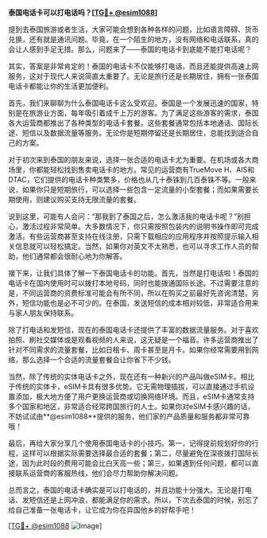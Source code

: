 **泰国电话卡可以打电话吗？[[TG💪+ @esim1088](https://t.me/s/esim1088)]**

提到去泰国旅游或者生活，大家可能会想到各种各样的问题，比如语言障碍、货币兑换，还有就是通讯问题。毕竟，在一个陌生的地方，没有网络和电话联系，真的会让人感到手足无措。那么，问题来了——泰国的电话卡到底能不能打电话呢？

其实，答案是非常肯定的！泰国的电话卡不仅能够打电话，而且还能提供高速上网服务，这对于现代人来说简直太重要了。无论是旅行还是长期居住，拥有一张泰国电话卡都能让你的生活更加便利。

首先，我们来聊聊为什么泰国电话卡这么受欢迎。泰国是一个发展迅速的国家，特别是在旅游业方面，每年吸引着成千上万的游客。为了满足这些游客的需求，泰国各大运营商都推出了各种类型的电话卡套餐。这些套餐通常包括本地通话、国际长途、短信以及数据流量等服务。无论你是短期停留还是长期居住，总能找到适合自己的方案。

对于初次来到泰国的朋友来说，选择一张合适的电话卡尤为重要。在机场或各大商场里，你都能轻松找到售卖电话卡的地方。常见的运营商有TrueMove H、AIS和DTAC，它们提供的电话卡种类繁多，价格也从几十泰铢到几百泰铢不等。一般来说，如果你只是短期旅行，可以选择一些包含一定流量的小型套餐；而如果需要长期使用，则建议购买支持无限流量的套餐。

说到这里，可能有人会问：“那我到了泰国之后，怎么激活我的电话卡呢？”别担心，激活过程非常简单。大多数情况下，你只需按照包装内的说明书操作即可完成激活。有些运营商甚至支持在线注册，只需下载相应的应用程序并按照提示输入相关信息就可以轻松搞定。当然，如果你对英文不太熟悉，也可以寻求工作人员的帮助，他们通常都会很耐心地为你解答。

接下来，让我们具体了解一下泰国电话卡的功能。首先，当然是打电话啦！泰国的电话卡在国内使用时可以拨打本地号码，同时也能拨通国际长途。不过需要注意的是，不同运营商的资费标准可能会有所不同，所以在购买之前最好先咨询清楚。另外，短信功能也是必不可少的。在泰国，发送短信的成本相对较低，非常适合用来与家人朋友保持联系。

除了打电话和发短信，现在的泰国电话卡还提供了丰富的数据流量服务。对于喜欢拍照、刷社交媒体或是观看视频的人来说，这无疑是一个福音。许多运营商推出了针对不同需求的流量套餐，比如日租卡、周卡甚至是月卡。如果你经常需要用到网络，那么选择一个合适的流量套餐会让你省下不少钱。

当然，除了传统的实体电话卡之外，现在还有一种新兴的产品叫做eSIM卡。相比于传统的实体卡，eSIM卡具有很多优势。它无需物理插拔，可以直接通过手机设置添加，极大地方便了用户更换运营商或切换网络环境。而且，eSIM卡通常支持多个国家和地区，非常适合经常跨国旅行的人士。如果你对eSIM卡感兴趣的话，不妨试试由**@esim1088**提供的服务，他们家的产品质量和服务都非常可靠哦！

最后，再给大家分享几个使用泰国电话卡的小技巧。第一，记得提前规划好你的行程，这样可以根据实际需要选择最合适的套餐；第二，尽量避免在深夜拨打国际长途，因为此时段的费用可能会比白天高一些；第三，如果遇到任何问题，都可以直接联系运营商的客服热线，他们会尽力帮助你解决问题。

总而言之，泰国的电话卡确实是可以打电话的，并且功能十分强大。无论是打电话、发短信还是上网冲浪，都能满足你的需求。所以，下次去泰国的时候，别忘了给自己准备一张电话卡，让它成为你在异国他乡的好帮手吧！

[[TG💪+ @esim1088](https://t.me/s/esim1088) ![Image](https://i.postimg.cc/4NQfJmqS/Snipaste-2025-05-13-00-14-12.png)]